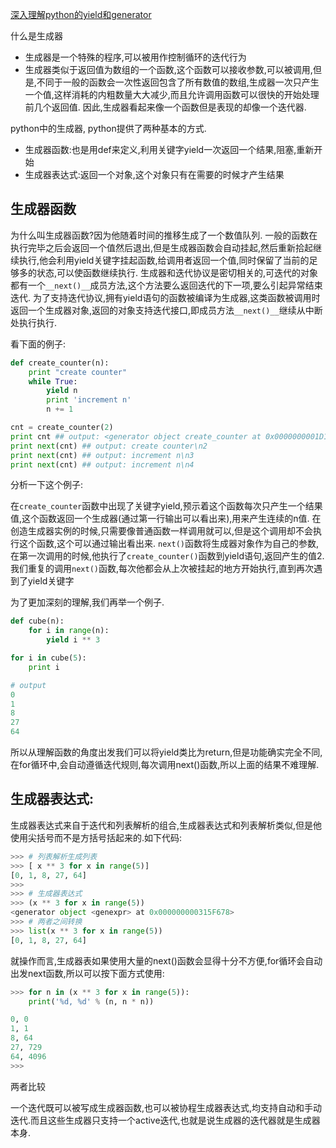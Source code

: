 [深入理解python的yield和generator](http://www.cnblogs.com/cotyb/p/5260032.html)

什么是生成器

- 生成器是一个特殊的程序,可以被用作控制循环的迭代行为
- 生成器类似于返回值为数组的一个函数,这个函数可以接收参数,可以被调用,但是,不同于一般的函数会一次性返回包含了所有数值的数组,生成器一次只产生一个值,这样消耗的内粗数量大大减少,而且允许调用函数可以很快的开始处理前几个返回值.
	因此,生成器看起来像一个函数但是表现的却像一个迭代器.

python中的生成器, python提供了两种基本的方式.

- 生成器函数:也是用def来定义,利用关键字yield一次返回一个结果,阻塞,重新开始
- 生成器表达式:返回一个对象,这个对象只有在需要的时候才产生结果

## 生成器函数
为什么叫生成器函数?因为他随着时间的推移生成了一个数值队列.
一般的函数在执行完毕之后会返回一个值然后退出,但是生成器函数会自动挂起,然后重新拾起继续执行,他会利用yield关键字挂起函数,给调用者返回一个值,同时保留了当前的足够多的状态,可以使函数继续执行.
生成器和迭代协议是密切相关的,可迭代的对象都有一个`__next()__`成员方法,这个方法要么返回迭代的下一项,要么引起异常结束迭代.
为了支持迭代协议,拥有yield语句的函数被编译为生成器,这类函数被调用时返回一个生成器对象,返回的对象支持迭代接口,即成员方法`__next()__`继续从中断处执行执行.

看下面的例子:

```Python
def create_counter(n):
    print "create counter"
    while True:
        yield n
        print 'increment n'
        n += 1

cnt = create_counter(2)
print cnt ## output: <generator object create_counter at 0x0000000001D141B0>
print next(cnt) ## output: create counter\n2
print next(cnt) ## output: increment n\n3
print next(cnt) ## output: increment n\n4
```

分析一下这个例子:

在`create_counter`函数中出现了关键字yield,预示着这个函数每次只产生一个结果值,这个函数返回一个生成器(通过第一行输出可以看出来),用来产生连续的n值.
在创造生成器实例的时候,只需要像普通函数一样调用就可以,但是这个调用却不会执行这个函数,这个可以通过输出看出来.
`next()`函数将生成器对象作为自己的参数,在第一次调用的时候,他执行了`create_counter()`函数到yield语句,返回产生的值2.
我们重复的调用`next()`函数,每次他都会从上次被挂起的地方开始执行,直到再次遇到了yield关键字

为了更加深刻的理解,我们再举一个例子.

```Python
def cube(n):
    for i in range(n):
        yield i ** 3

for i in cube(5):
    print i

# output
0
1
8
27
64
```
所以从理解函数的角度出发我们可以将yield类比为return,但是功能确实完全不同,在for循环中,会自动遵循迭代规则,每次调用next()函数,所以上面的结果不难理解.

## 生成器表达式:
生成器表达式来自于迭代和列表解析的组合,生成器表达式和列表解析类似,但是他使用尖括号而不是方括号括起来的.如下代码:

```Python
>>> # 列表解析生成列表
>>> [ x ** 3 for x in range(5)]
[0, 1, 8, 27, 64]
>>> 
>>> # 生成器表达式
>>> (x ** 3 for x in range(5))
<generator object <genexpr> at 0x000000000315F678>
>>> # 两者之间转换
>>> list(x ** 3 for x in range(5))
[0, 1, 8, 27, 64]
```
就操作而言,生成器表如果使用大量的next()函数会显得十分不方便,for循环会自动出发next函数,所以可以按下面方式使用:

```Python
>>> for n in (x ** 3 for x in range(5)):
    print('%d, %d' % (n, n * n))

0, 0
1, 1
8, 64
27, 729
64, 4096
>>> 
```

两者比较

一个迭代既可以被写成生成器函数,也可以被协程生成器表达式,均支持自动和手动迭代.而且这些生成器只支持一个active迭代,也就是说生成器的迭代器就是生成器本身.

